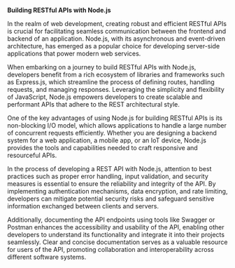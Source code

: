 **Building RESTful APIs with Node.js**

In the realm of web development, creating robust and efficient RESTful APIs is crucial for facilitating seamless communication between the frontend and backend of an application. Node.js, with its asynchronous and event-driven architecture, has emerged as a popular choice for developing server-side applications that power modern web services.

When embarking on a journey to build RESTful APIs with Node.js, developers benefit from a rich ecosystem of libraries and frameworks such as Express.js, which streamline the process of defining routes, handling requests, and managing responses. Leveraging the simplicity and flexibility of JavaScript, Node.js empowers developers to create scalable and performant APIs that adhere to the REST architectural style.

One of the key advantages of using Node.js for building RESTful APIs is its non-blocking I/O model, which allows applications to handle a large number of concurrent requests efficiently. Whether you are designing a backend system for a web application, a mobile app, or an IoT device, Node.js provides the tools and capabilities needed to craft responsive and resourceful APIs.

In the process of developing a REST API with Node.js, attention to best practices such as proper error handling, input validation, and security measures is essential to ensure the reliability and integrity of the API. By implementing authentication mechanisms, data encryption, and rate limiting, developers can mitigate potential security risks and safeguard sensitive information exchanged between clients and servers.

Additionally, documenting the API endpoints using tools like Swagger or Postman enhances the accessibility and usability of the API, enabling other developers to understand its functionality and integrate it into their projects seamlessly. Clear and concise documentation serves as a valuable resource for users of the API, promoting collaboration and interoperability across different software systems.
